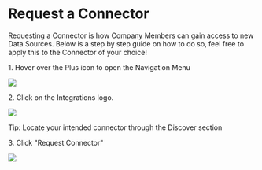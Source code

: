 # Request a Connector

Requesting a Connector is how Company Members can gain access to new Data Sources. Below is a step by step guide on how to do so, feel free to apply this to the Connector of your choice!

1\. Hover over the Plus icon to open the Navigation Menu

![](https://ajeuwbhvhr.cloudimg.io/https://colony-recorder.s3.amazonaws.com/files/2025-10-06/ce82b09a-d097-483f-bc06-510a0888f230/ascreenshot.jpeg?tl_px=0,161&br_px=2220,1402&force_format=jpeg&q=100&width=1120.0)


2\. Click on the Integrations logo.

![](https://ajeuwbhvhr.cloudimg.io/https://colony-recorder.s3.amazonaws.com/files/2025-10-06/ce82b09a-d097-483f-bc06-510a0888f230/ascreenshot.jpeg?tl_px=0,0&br_px=2220,1240&force_format=jpeg&q=100&width=1120.0&wat=1&wat_opacity=0.7&wat_gravity=northwest&wat_url=https://colony-recorder.s3.us-west-1.amazonaws.com/images/watermarks/FB923C_standard.png&wat_pad=2,165)


Tip: Locate your intended connector through the Discover section


3\. Click "Request Connector"

![](https://ajeuwbhvhr.cloudimg.io/https://colony-recorder.s3.amazonaws.com/files/2025-10-06/738d791f-4045-4b9d-88a7-0e277d9902ed/ascreenshot.jpeg?tl_px=0,270&br_px=2220,1511&force_format=jpeg&q=100&width=1120.0&wat=1&wat_opacity=0.7&wat_gravity=northwest&wat_url=https://colony-recorder.s3.us-west-1.amazonaws.com/images/watermarks/FB923C_standard.png&wat_pad=781,277)
